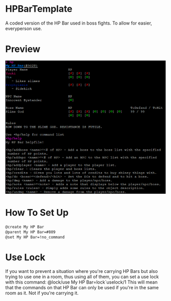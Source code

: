 # HPBarTemplate
 A coded version of the HP Bar used in boss fights. To allow for easier, everyperson use.
 
# Preview
![Example of the HP Bar in use](Preview2.png "HP Bar Preview")

# How To Set Up
    @create My HP Bar
    @parent My HP Bar=#809
    @set My HP Bar=!no_command
	
# Use Lock
If you want to prevent a situation where you're carrying HP Bars but also trying to use one in a room, thus using all of them, you can set a use lock with this command:
    @lock/use My HP Bar=lock`uselock/1
This will mean that the commands on that HP Bar can only be used if you're in the same room as it. Not if you're carrying it.